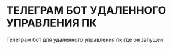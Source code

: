 <h1>ТЕЛЕГРАМ БОТ УДАЛЕННОГО УПРАВЛЕНИЯ ПК</h1>
<p>Телеграм бот для удаленного управления пк где он запущен</p>
